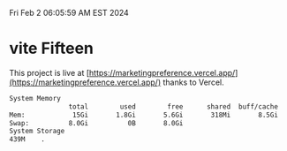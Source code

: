 Fri Feb  2 06:05:59 AM EST 2024

# vite Fifteen


This project is live at [https://marketingpreference.vercel.app/](https://marketingpreference.vercel.app/) thanks to Vercel.

```bash
System Memory
               total        used        free      shared  buff/cache   available
Mem:            15Gi       1.8Gi       5.6Gi       318Mi       8.5Gi        13Gi
Swap:          8.0Gi          0B       8.0Gi
System Storage
439M	.
```
```bash
